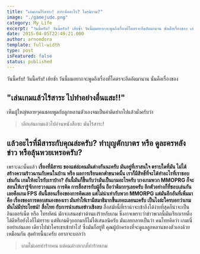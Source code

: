 ```yaml
---
title: "เล่นเกมไร้สาระ! สาระคืออะไร? ใครนิยาม?"
image: "./gamejude.png"
category: My Life
excerpt: "วันนี้ครับ! วันนี้ครับ! เฮ้ยซ้ำ วันนี้ผมอยากจะพูดถึงเรื่องที่โคตรจะอึดอัดมานาน นั่นคือเรื่องของ เล่นเกมแล้วไร้สาระ ไปทำอย่างอื่นแสะ!!"
date: 2015-04-05T22:49:21.000
author: arnondora
template: full-width
type: post
isFeatured: false
status: published
---
```


วันนี้ครับ! วันนี้ครับ! เฮ้ยซ้ำ วันนี้ผมอยากจะพูดถึงเรื่องที่โคตรจะอึดอัดมานาน นั่นคือเรื่องของ

## "เล่นเกมแล้วไร้สาระ ไปทำอย่างอื่นแสะ!!"
เห็นผู้ใหญ่หลายๆคนชอบพูดกับลูกหลานตัวเองจนเป็นคำติดปากไปแล้วมั่งครับว่า

> เลิกเล่นเกมแล้วไปอ่านหนังสือซะ มันไร้สาระ!

## แล้วอะไรที่มีสาระกับคุณล่ะครับ? ทำบุญตักบาตร หรือ ดูละครหลังข่าว หรือลุ้นหวยเหรอครับ?

เพราะฉะนั้นแล้ว **เรื่องที่มีสาระ **ของแต่ล่ะคนมันต่างกันนะครับ มันอยู่ที่เราสนใจ ตราบใดที่มัน ไม่ได้สร้างความร้าวฉานกับคนในบ้าน หรือ ผลการเรียนตกต่ำขนาดนั้น เราก็มีสิทธิ์ที่จะได้ทำอะไรที่เราชอบเช่นกัน
**เกมให้อะไรกับเราบ้าง?**
อันนี้มันก็ขึ้นกับว่ามันเป็นเกมอะไรครับ บางเกมพวก MMOPRG ก็จะสอนให้เรารู้จักการวางแผน การคิด การสื่อสารกับผู้อื่น ถือว่าดีมากๆเลยครับ อีกตัวอย่างก็ที่ชอบเล่นกันเลยคือเกม FPS อันนี้สอนเรื่องของการคิดเลย แต่ไม่น่าเท่ากับพวก MMORPG แต่มันอีกอันที่เพิ่มมาคือ เรื่องของการตอบสนองของเรา มันทำให้เรามีสมาธิมากขึ้นเยอะเลยนะครับ เป็นไงล่ะ**ใครบอกว่าเกมมันไม่มีประโยชน์!**
**สื่อไทย กับการนำเสนอข่าวเชิงลบ**
สื่อสมัยนี้ที่เราน่าจะเข้าถึงได้ง่ายที่สุดก็น่าจะเป็น อินเตอร์เน็ต หรือ โทรทัศน์ มักจะเสนอข่าวด้านแง่ร้ายกับเกม ซึ่งอาจเพราะว่าข่าวพวกนี้มันเรียกเรทติ้งได้ดีหรือยังไงก็ไม่ทราบ แต่ทีเกมดีๆออกมาก็ไม่ได้เสนอนิครับ มันเลยกลายเป็นว่า คนไทยคิดว่า เกมเนี่ยอย่าเล่นเลย เดียวไปฆ่าใครเขาเข้าทำไง! ซึ่งมันก็อยู่ท่ี คุณผู้ปกครองที่จะดูแลลูกหลานของตัวเองด้วยเหมือนกัน
สุดท้ายนี้นะครับ อยากจะบอกว่า

> เกมไม่เคยทำร้ายคน แต่คนต่างหากที่ทำร้ายเกม
